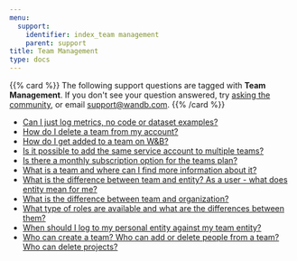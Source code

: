 ```yaml
---
menu:
  support:
    identifier: index_team management
    parent: support
title: Team Management
type: docs
---
```


{{% card %}}
The following support questions are tagged with <b>Team Management</b>. If you don't see 
your question answered, try [asking the community](https://community.wandb.ai/), 
or email [support@wandb.com](mailto:support@wandb.com).
{{% /card %}}

- [Can I just log metrics, no code or dataset examples?](just_log_metrics_no_code_dataset_examples/)
- [How do I delete a team from my account?](delete_team_from_account/)
- [How do I get added to a team on W&B?](join_team/)
- [Is it possible to add the same service account to multiple teams?](add_same_service_account_multiple_teams/)
- [Is there a monthly subscription option for the teams plan?](monthly_subscription_option_teams_plan/)
- [What is a team and where can I find more information about it?](team_find_more_information/)
- [What is the difference between team and entity? As a user - what does entity mean for me?](difference_team_entity_user_entity_mean_me/)
- [What is the difference between team and organization?](difference_team_organization/)
- [What type of roles are available and what are the differences between them?](type_roles_available_differences/)
- [When should I log to my personal entity against my team entity?](log_personal_entity_team_entity/)
- [Who can create a team? Who can add or delete people from a team? Who can delete projects?](create_team_add_delete_people_team/)
